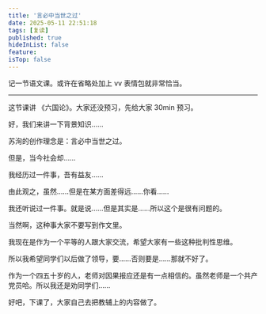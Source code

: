 ```yaml
---
title: '言必中当世之过'
date: 2025-05-11 22:51:18
tags: [复读]
published: true
hideInList: false
feature: 
isTop: false
---
```

记一节语文课。或许在省略处加上 vv 表情包就非常恰当。

---

这节课讲 《六国论》。大家还没预习，先给大家 30min 预习。

好，我们来讲一下背景知识……

苏洵的创作理念是：言必中当世之过。

但是，当今社会却……

我经历过一件事，吾有益友……

由此观之，虽然……但是在某方面差得远……你看……

我还听说过一件事。就是说……但是其实是……所以这个是很有问题的。

当然啊，这种事大家不要写到作文里。

我现在是作为一个平等的人跟大家交流，希望大家有一些这种批判性思维。

所以我希望同学们以后做了领导，要……否则要是……那就不好了。

作为一个四五十岁的人，老师对因果报应还是有一点相信的。虽然老师是一个共产党员哈。所以我还是劝同学们……

好吧，下课了，大家自己去把教辅上的内容做了。